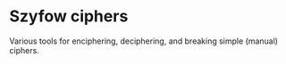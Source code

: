 # Szyfow ciphers

Various tools for enciphering, deciphering, and breaking simple (manual) ciphers.

